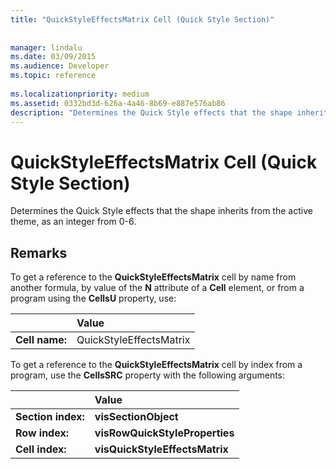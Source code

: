 ```yaml
---
title: "QuickStyleEffectsMatrix Cell (Quick Style Section)"
 
 
manager: lindalu
ms.date: 03/09/2015
ms.audience: Developer
ms.topic: reference
 
ms.localizationpriority: medium
ms.assetid: 0332bd3d-626a-4a46-8b69-e887e576ab86
description: "Determines the Quick Style effects that the shape inherits from the active theme, as an integer from 0-6."
---
```


# QuickStyleEffectsMatrix Cell (Quick Style Section)

Determines the Quick Style effects that the shape inherits from the active theme, as an integer from 0-6. 
  
## Remarks

To get a reference to the **QuickStyleEffectsMatrix** cell by name from another formula, by value of the **N** attribute of a **Cell** element, or from a program using the **CellsU** property, use: 
  
||Value |
|:-----|:-----|
| **Cell name:**  <br/> | QuickStyleEffectsMatrix  <br/> |
   
To get a reference to the **QuickStyleEffectsMatrix** cell by index from a program, use the **CellsSRC** property with the following arguments: 
  
||Value |
|:-----|:-----|
| **Section index:**  <br/> |**visSectionObject** <br/> |
| **Row index:**  <br/> |**visRowQuickStyleProperties** <br/> |
| **Cell index:**  <br/> |**visQuickStyleEffectsMatrix** <br/> |
   

